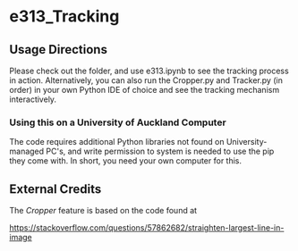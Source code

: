 # e313_Tracking

## Usage Directions

Please check out the folder, and use e313.ipynb to see the tracking process in action. Alternatively, you can also run the Cropper.py and Tracker.py (in order) in your own Python IDE of choice and see the tracking mechanism interactively.

### Using this on a University of Auckland Computer

The code requires additional Python libraries not found on University-managed PC's, and write permission to system is needed to use the pip they come with. In short, you need your own computer for this.

## External Credits

The *Cropper* feature is based on the code found at

https://stackoverflow.com/questions/57862682/straighten-largest-line-in-image
